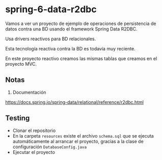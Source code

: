 # spring-6-data-r2dbc

Vamos a ver un proyecto de ejemplo de operaciones de persistencia de datos contra una BD usando el framework Spring Data R2DBC.
    
Usa drivers reactivos para BD relacionales.

Esta tecnología reactiva contra la BD es todavía muy reciente.

En este proyecto reactivo creamos las mismas tablas que creamos en el proyecto MVC.

## Notas

1. Documentación

https://docs.spring.io/spring-data/relational/reference/r2dbc.html

## Testing

- Clonar el repositorio
- En la carpeta `resources` existe el archivo `schema.sql` que se ejecuta automáticamente al arrancar el proyecto, gracias a la clase de configuración `DatabaseConfig.java`
- Ejecutar el proyecto